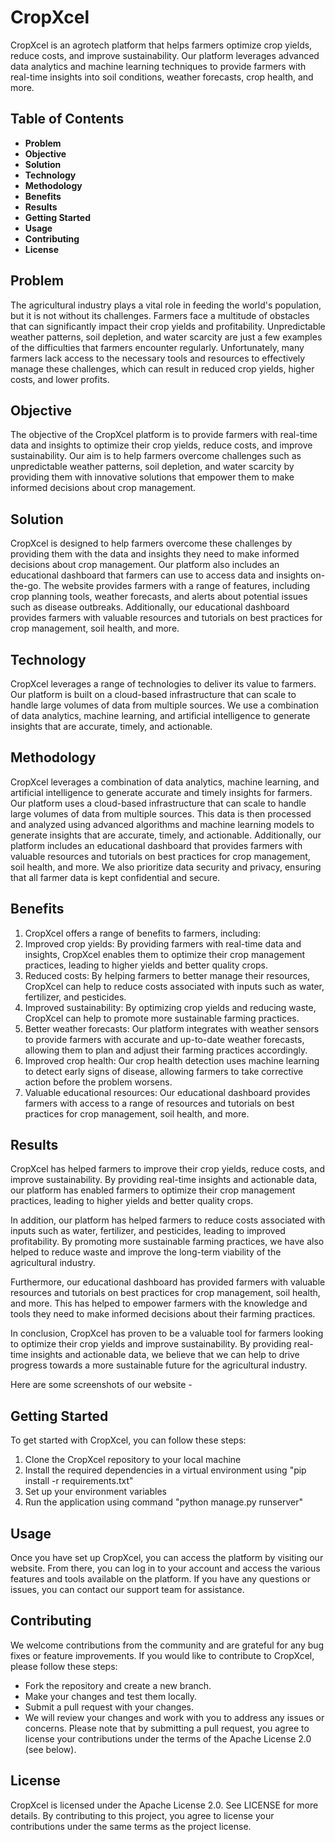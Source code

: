 # CropXcel

CropXcel is an agrotech platform that helps farmers optimize crop yields, reduce costs, and improve sustainability. Our platform leverages advanced data analytics and machine learning techniques to provide farmers with real-time insights into soil conditions, weather forecasts, crop health, and more.

## Table of Contents

- **Problem**
- **Objective**
- **Solution**
- **Technology**
- **Methodology**
- **Benefits**
- **Results**
- **Getting Started**
- **Usage**
- **Contributing**
- **License**

## Problem

The agricultural industry plays a vital role in feeding the world's population, but it is not without its challenges. Farmers face a multitude of obstacles that can significantly impact their crop yields and profitability. Unpredictable weather patterns, soil depletion, and water scarcity are just a few examples of the difficulties that farmers encounter regularly. Unfortunately, many farmers lack access to the necessary tools and resources to effectively manage these challenges, which can result in reduced crop yields, higher costs, and lower profits.

## Objective

The objective of the CropXcel platform is to provide farmers with real-time data and insights to optimize their crop yields, reduce costs, and improve sustainability. Our aim is to help farmers overcome challenges such as unpredictable weather patterns, soil depletion, and water scarcity by providing them with innovative solutions that empower them to make informed decisions about crop management.

## Solution

CropXcel is designed to help farmers overcome these challenges by providing them with the data and insights they need to make informed decisions about crop management. Our platform also includes an educational dashboard that farmers can use to access data and insights on-the-go. The website provides farmers with a range of features, including crop planning tools, weather forecasts, and alerts about potential issues such as disease outbreaks. Additionally, our educational dashboard provides farmers with valuable resources and tutorials on best practices for crop management, soil health, and more.

## Technology

CropXcel leverages a range of technologies to deliver its value to farmers. Our platform is built on a cloud-based infrastructure that can scale to handle large volumes of data from multiple sources. We use a combination of data analytics, machine learning, and artificial intelligence to generate insights that are accurate, timely, and actionable.

## Methodology

CropXcel leverages a combination of data analytics, machine learning, and artificial intelligence to generate accurate and timely insights for farmers. Our platform uses a cloud-based infrastructure that can scale to handle large volumes of data from multiple sources. This data is then processed and analyzed using advanced algorithms and machine learning models to generate insights that are accurate, timely, and actionable. Additionally, our platform includes an educational dashboard that provides farmers with valuable resources and tutorials on best practices for crop management, soil health, and more. We also prioritize data security and privacy, ensuring that all farmer data is kept confidential and secure.

## Benefits

1. CropXcel offers a range of benefits to farmers, including:
2. Improved crop yields: By providing farmers with real-time data and insights, CropXcel enables them to optimize their crop management practices, leading to higher yields and better quality crops.
3. Reduced costs: By helping farmers to better manage their resources, CropXcel can help to reduce costs associated with inputs such as water, fertilizer, and pesticides.
4. Improved sustainability: By optimizing crop yields and reducing waste, CropXcel can help to promote more sustainable farming practices.
5. Better weather forecasts: Our platform integrates with weather sensors to provide farmers with accurate and up-to-date weather forecasts, allowing them to plan and adjust their farming practices accordingly.
6. Improved crop health: Our crop health detection uses machine learning to detect early signs of disease, allowing farmers to take corrective action before the problem worsens.
7. Valuable educational resources: Our educational dashboard provides farmers with access to a range of resources and tutorials on best practices for crop management, soil health, and more.

## Results

CropXcel has helped farmers to improve their crop yields, reduce costs, and improve sustainability. By providing real-time insights and actionable data, our platform has enabled farmers to optimize their crop management practices, leading to higher yields and better quality crops.

In addition, our platform has helped farmers to reduce costs associated with inputs such as water, fertilizer, and pesticides, leading to improved profitability. By promoting more sustainable farming practices, we have also helped to reduce waste and improve the long-term viability of the agricultural industry.

Furthermore, our educational dashboard has provided farmers with valuable resources and tutorials on best practices for crop management, soil health, and more. This has helped to empower farmers with the knowledge and tools they need to make informed decisions about their farming practices.

In conclusion, CropXcel has proven to be a valuable tool for farmers looking to optimize their crop yields and improve sustainability. By providing real-time insights and actionable data, we believe that we can help to drive progress towards a more sustainable future for the agricultural industry.

Here are some screenshots of our website -

## Getting Started

To get started with CropXcel, you can follow these steps:

1. Clone the CropXcel repository to your local machine
2. Install the required dependencies in a virtual environment using "pip install -r requirements.txt"
3. Set up your environment variables
4. Run the application using command "python manage.py runserver"

## Usage

Once you have set up CropXcel, you can access the platform by visiting our website. From there, you can log in to your account and access the various features and tools available on the platform. If you have any questions or issues, you can contact our support team for assistance.

## Contributing

We welcome contributions from the community and are grateful for any bug fixes or feature improvements. If you would like to contribute to CropXcel, please follow these steps:

- Fork the repository and create a new branch.
- Make your changes and test them locally.
- Submit a pull request with your changes.
- We will review your changes and work with you to address any issues or concerns. Please note that by submitting a pull request, you agree to license your contributions under the terms of the Apache License 2.0 (see below).

## License

CropXcel is licensed under the Apache License 2.0. See LICENSE for more details. By contributing to this project, you agree to license your contributions under the same terms as the project license.
